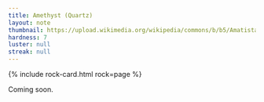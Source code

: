 ```yaml
---
title: Amethyst (Quartz)
layout: note
thumbnail: https://upload.wikimedia.org/wikipedia/commons/b/b5/Amatista_Laye_2.jpg
hardness: 7
luster: null
streak: null
---
```

{% include rock-card.html rock=page %}

Coming soon.
